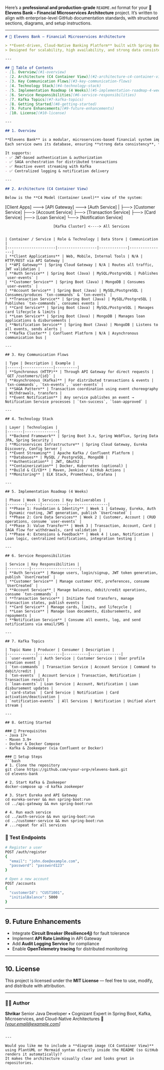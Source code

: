 Here’s a **professional and production-grade** `README.md` format for your **🏦 Elevens Bank – Financial Microservices Architecture** project.
It’s written to align with enterprise-level GitHub documentation standards, with structured sections, diagrams, and setup instructions.

---

```markdown
# 🏦 Elevens Bank — Financial Microservices Architecture

> **Event-driven, Cloud-Native Banking Platform** built with Spring Boot, Spring Cloud, and Apache Kafka  
> Designed for scalability, high availability, and strong data consistency using **SAGA** and **CQRS** patterns.

---

## 📘 Table of Contents
- [1. Overview](#1-overview)
- [2. Architecture (C4 Container View)](#2-architecture-c4-container-view)
- [3. Key Communication Flows](#3-key-communication-flows)
- [4. Technology Stack](#4-technology-stack)
- [5. Implementation Roadmap (4 Weeks)](#5-implementation-roadmap-4-weeks)
- [6. Service Responsibilities](#6-service-responsibilities)
- [7. Kafka Topics](#7-kafka-topics)
- [8. Getting Started](#8-getting-started)
- [9. Future Enhancements](#9-future-enhancements)
- [10. License](#10-license)

---

## 1. Overview

**Elevens Bank** is a modular, microservices-based financial system implementing **event-driven architecture** with **Spring Cloud** and **Apache Kafka**.  
Each service owns its database, ensuring **strong data consistency**, **fault isolation**, and **scalability**.  

It supports:
- ✅ JWT-based authentication & authorization  
- ✅ SAGA orchestration for distributed transactions  
- ✅ Reactive event streaming with Kafka  
- ✅ Centralized logging & notification delivery  

---

## 2. Architecture (C4 Container View)

Below is the **C4 Model (Container Level)** view of the system:

```

[Client Apps] ---> [API Gateway] ---> [Auth Service]
|
├──> [Customer Service]
├──> [Account Service]
├──> [Transaction Service]
├──> [Card Service]
├──> [Loan Service]
└──> [Notification Service]

```
                      [Kafka Cluster] <----> All Services
```

````

| Container / Service | Role & Technology | Data Store | Communication |
|----------------------|------------------|-------------|----------------|
| **Client Applications** | Web, Mobile, Internal Tools | N/A | HTTP/REST via API Gateway |
| **API Gateway** | Spring Cloud Gateway | N/A | Routes all traffic, JWT validation |
| **Auth Service** | Spring Boot (Java) | MySQL/PostgreSQL | Publishes `user-events` |
| **Customer Service** | Spring Boot (Java) | MongoDB | Consumes `user-events` |
| **Account Service** | Spring Boot (Java) | MySQL/PostgreSQL | Consumes/produces `txn-commands` & `txn-events` |
| **Transaction Service** | Spring Boot (Java) | MySQL/PostgreSQL | Publishes `txn-commands`, consumes events |
| **Card Service** | Spring Boot (Java) | MySQL/PostgreSQL | Manages card lifecycle & limits |
| **Loan Service** | Spring Boot (Java) | MongoDB | Manages loan applications & disbursements |
| **Notification Service** | Spring Boot (Java) | MongoDB | Listens to all events, sends alerts |
| **Kafka Cluster** | Confluent Platform | N/A | Asynchronous communication bus |

---

## 3. Key Communication Flows

| Type | Description | Example |
|------|--------------|----------|
| **Synchronous (HTTP)** | Through API Gateway for direct requests | `GET /customers/{id}` |
| **Asynchronous (Kafka)** | For distributed transactions & events | `txn-commands`, `txn-events`, `user-events` |
| **SAGA Pattern** | Transaction coordination using event choreography | Withdrawals, transfers |
| **Event Notification** | Any service publishes an event → Notification Service processes | `txn-success`, `loan-approved` |

---

## 4. Technology Stack

| Layer | Technologies |
|-------|---------------|
| **Backend Framework** | Spring Boot 3.x, Spring WebFlux, Spring Data JPA, Spring Security |
| **Microservices Infrastructure** | Spring Cloud Gateway, Eureka Discovery, Config Server |
| **Event Streaming** | Apache Kafka / Confluent Platform |
| **Databases** | MySQL / PostgreSQL, MongoDB |
| **Authentication** | JWT, OAuth2 |
| **Containerization** | Docker, Kubernetes (optional) |
| **Build & CI/CD** | Maven, Jenkins / GitHub Actions |
| **Monitoring** | ELK Stack, Prometheus, Grafana |

---

## 5. Implementation Roadmap (4 Weeks)

| Phase | Week | Services | Key Deliverables |
|--------|------|-----------|------------------|
| **Phase 1: Foundation & Identity** | Week 1 | Gateway, Eureka, Auth | Dynamic routing, JWT generation, publish `UserCreated` |
| **Phase 2: Core Data Services** | Week 2 | Customer, Account | CRUD operations, consume `user-events` |
| **Phase 3: Value Transfer** | Week 3 | Transaction, Account, Card | SAGA flow for withdrawals, card validation |
| **Phase 4: Extensions & Feedback** | Week 4 | Loan, Notification | Loan logic, centralized notifications, integration testing |

---

## 6. Service Responsibilities

| Service | Key Responsibilities |
|----------|----------------------|
| **Auth Service** | Manage users, login/signup, JWT token generation, publish `UserCreated` |
| **Customer Service** | Manage customer KYC, preferences, consume `UserCreated` |
| **Account Service** | Manage balances, debit/credit operations, consume `txn-commands` |
| **Transaction Service** | Initiate fund transfers, manage transaction states, publish events |
| **Card Service** | Manage cards, limits, and lifecycle |
| **Loan Service** | Manage loan documents, disbursements, and repayments |
| **Notification Service** | Consume all events, log, and send notifications via email/SMS |

---

## 7. Kafka Topics

| Topic Name | Producer | Consumer | Description |
|-------------|-----------|-----------|--------------|
| `user-events` | Auth Service | Customer Service | User profile creation event |
| `txn-commands` | Transaction Service | Account Service | Command to debit/credit |
| `txn-events` | Account Service | Transaction, Notification | Transaction result |
| `loan-events` | Loan Service | Account, Notification | Loan disbursement updates |
| `card-status` | Card Service | Notification | Card activation/deactivation |
| `notification-events` | All Services | Notification | Unified alert stream |

---

## 8. Getting Started

### 🧱 Prerequisites
- Java 17+
- Maven 3.9+
- Docker & Docker Compose
- Kafka & Zookeeper (via Confluent or Docker)

### 🚀 Setup Steps
```bash
# 1. Clone the repository
git clone https://github.com/<your-org>/elevens-bank.git
cd elevens-bank

# 2. Start Kafka & Zookeeper
docker-compose up -d kafka zookeeper

# 3. Start Eureka and API Gateway
cd eureka-server && mvn spring-boot:run
cd ../api-gateway && mvn spring-boot:run

# 4. Run each service
cd ../auth-service && mvn spring-boot:run
cd ../customer-service && mvn spring-boot:run
# ...repeat for all services
````

### 🧪 Test Endpoints

```bash
# Register a user
POST /auth/register
{
  "email": "john.doe@example.com",
  "password": "password123"
}

# Open a new account
POST /accounts
{
  "customerId": "CUST1001",
  "initialBalance": 5000
}
```

---

## 9. Future Enhancements

* Integrate **Circuit Breaker (Resilience4j)** for fault tolerance
* Implement **API Rate Limiting** in API Gateway
* Add **Audit Logging Service** for compliance
* Enable **OpenTelemetry tracing** for distributed monitoring

---

## 10. License

This project is licensed under the **MIT License** — feel free to use, modify, and distribute with attribution.

---

### 👨‍💻 Author

**Shrikar**
Senior Java Developer • Cognizant
Expert in Spring Boot, Kafka, Microservices, and Cloud-Native Architectures
📧 *[[your.email@example.com](mailto:mukesh.shrikar7.com)]*

```

---

Would you like me to include a **diagram image (C4 Container View)** using PlantUML or Mermaid syntax directly inside the README (so GitHub renders it automatically)?  
It makes the architecture visually clear and looks great in repositories.
```
